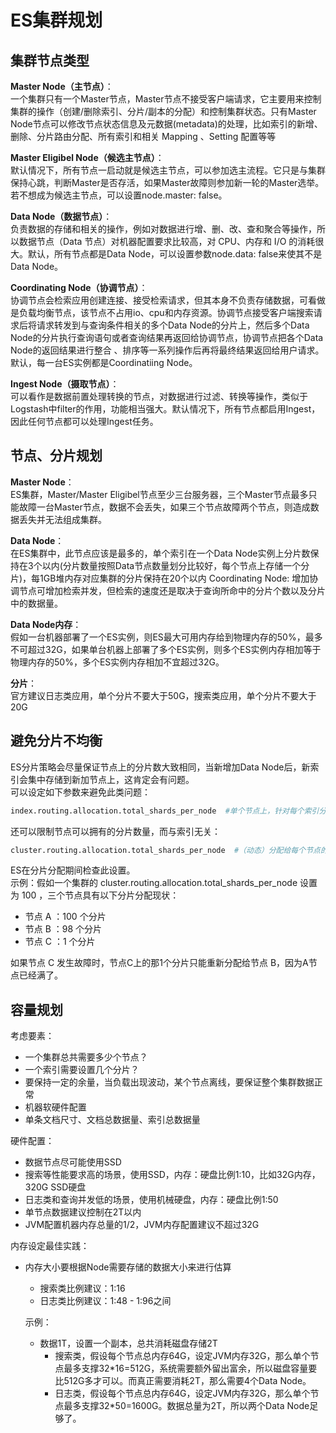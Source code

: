 # ES集群规划

## 集群节点类型
**Master Node（主节点）**：  
一个集群只有一个Master节点，Master节点不接受客户端请求，它主要用来控制集群的操作（创建/删除索引、分片/副本的分配）和控制集群状态。只有Master Node节点可以修改节点状态信息及元数据(metadata)的处理，比如索引的新增、删除、分片路由分配、所有索引和相关 Mapping 、Setting 配置等等

**Master Eligibel Node（候选主节点）**：  
默认情况下，所有节点一启动就是候选主节点，可以参加选主流程。它只是与集群保持心跳，判断Master是否存活，如果Master故障则参加新一轮的Master选举。若不想成为候选主节点，可以设置node.master: false。

**Data Node（数据节点）**：  
负责数据的存储和相关的操作，例如对数据进行增、删、改、查和聚合等操作，所以数据节点（Data 节点）对机器配置要求比较高，对 CPU、内存和 I/O 的消耗很大。默认，所有节点都是Data Node，可以设置参数node.data: false来使其不是Data Node。
    
**Coordinating Node（协调节点）**：  
协调节点会检索应用创建连接、接受检索请求，但其本身不负责存储数据，可看做是负载均衡节点，该节点不占用io、cpu和内存资源。协调节点接受客户端搜索请求后将请求转发到与查询条件相关的多个Data Node的分片上，然后多个Data Node的分片执行查询语句或者查询结果再返回给协调节点，协调节点把各个Data Node的返回结果进行整合 、排序等一系列操作后再将最终结果返回给用户请求。默认，每一台ES实例都是Coordinatiing Node。

**Ingest Node（摄取节点）**：  
可以看作是数据前置处理转换的节点，对数据进行过滤、转换等操作，类似于Logstash中filter的作用，功能相当强大。默认情况下，所有节点都启用Ingest，因此任何节点都可以处理Ingest任务。

## 节点、分片规划
**Master Node**：  
ES集群，Master/Master Eligibel节点至少三台服务器，三个Master节点最多只能故障一台Master节点，数据不会丢失，如果三个节点故障两个节点，则造成数据丢失并无法组成集群。

**Data Node**：  
在ES集群中，此节点应该是最多的，单个索引在一个Data Node实例上分片数保持在3个以内(分片数量按照Data节点数量划分比较好，每个节点上存储一个分片)，每1GB堆内存对应集群的分片保持在20个以内
Coordinating Node: 增加协调节点可增加检索并发，但检索的速度还是取决于查询所命中的分片个数以及分片中的数据量。

**Data Node内存**：  
假如一台机器部署了一个ES实例，则ES最大可用内存给到物理内存的50%，最多不可超过32G，如果单台机器上部署了多个ES实例，则多个ES实例内存相加等于物理内存的50%，多个ES实例内存相加不宜超过32G。

**分片**：  
官方建议日志类应用，单个分片不要大于50G，搜索类应用，单个分片不要大于20G

## 避免分片不均衡
ES分片策略会尽量保证节点上的分片数大致相同，当新增加Data Node后，新索引会集中存储到新加节点上，这肯定会有问题。  
可以设定如下参数来避免此类问题：
```bash
index.routing.allocation.total_shards_per_node  #单个节点上，针对每个索引分配的最大分片数（副本和主副本都包含）。默认为无限。
```
还可以限制节点可以拥有的分片数量，而与索引无关：
```bash
cluster.routing.allocation.total_shards_per_node  #（动态）分配给每个节点的主要和副本分片的最大数量（所有索引）。默认为 -1（无限制）。
```
ES在分片分配期间检查此设置。  
示例：假如一个集群的 cluster.routing.allocation.total_shards_per_node 设置为 100 ，三个节点具有以下分片分配现状：  
- 节点 A ：100 个分片
- 节点 B ：98 个分片
- 节点 C ：1 个分片  

如果节点 C 发生故障时，节点C上的那1个分片只能重新分配给节点 B，因为A节点已经满了。

## 容量规划
考虑要素：
- 一个集群总共需要多少个节点？
- 一个索引需要设置几个分片？
- 要保持一定的余量，当负载出现波动，某个节点离线，要保证整个集群数据正常
- 机器软硬件配置
- 单条文档尺寸、文档总数据量、索引总数据量

硬件配置：
- 数据节点尽可能使用SSD
- 搜索等性能要求高的场景，使用SSD，内存：硬盘比例1:10，比如32G内存，320G SSD硬盘
- 日志类和查询并发低的场景，使用机械硬盘，内存：硬盘比例1:50
- 单节点数据建议控制在2T以内
- JVM配置机器内存总量的1/2，JVM内存配置建议不超过32G

内存设定最佳实践：
- 内存大小要根据Node需要存储的数据大小来进行估算
    - 搜索类比例建议：1:16
    - 日志类比例建议：1:48 - 1:96之间
    
    示例：
    -  数据1T，设置一个副本，总共消耗磁盘存储2T
        - 搜索类，假设每个节点总内存64G，设定JVM内存32G，那么单个节点最多支撑32*16=512G，系统需要额外留出富余，所以磁盘容量要比512G多才可以。而真正需要消耗2T，那么需要4个Data Node。
        - 日志类，假设每个节点总内存64G，设定JVM内存32G，那么单个节点最多支撑32*50=1600G。数据总量为2T，所以两个Data Node足够了。

